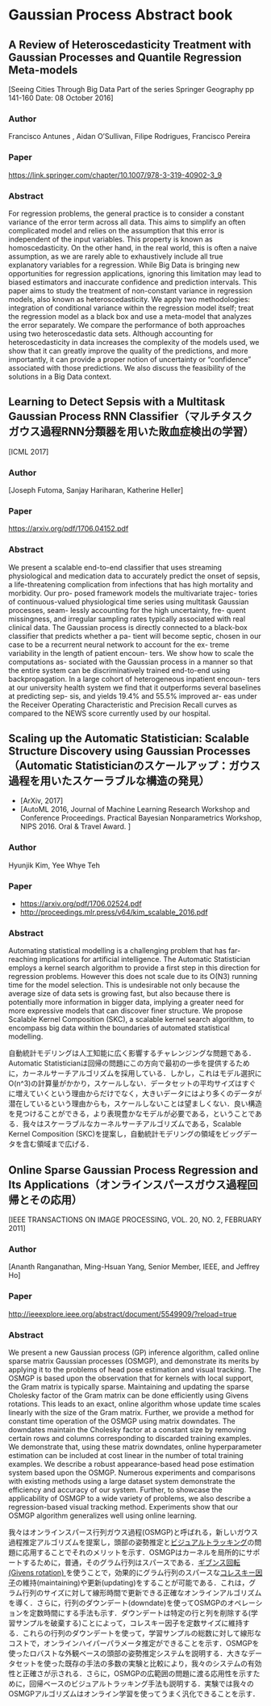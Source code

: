 # Gaussian Process Abstract book
## A Review of Heteroscedasticity Treatment with Gaussian Processes and Quantile Regression Meta-models
[Seeing Cities Through Big Data
Part of the series Springer Geography pp 141-160
Date: 08 October 2016]

### Author
Francisco Antunes , Aidan O’Sullivan, Filipe Rodrigues, Francisco Pereira

### Paper
https://link.springer.com/chapter/10.1007/978-3-319-40902-3_9

### Abstract
For regression problems, the general practice is to consider a constant variance of the error term across all data. This aims to simplify an often complicated model and relies on the assumption that this error is independent of the input variables. This property is known as homoscedasticity. On the other hand, in the real world, this is often a naive assumption, as we are rarely able to exhaustively include all true explanatory variables for a regression. While Big Data is bringing new opportunities for regression applications, ignoring this limitation may lead to biased estimators and inaccurate confidence and prediction intervals.
This paper aims to study the treatment of non-constant variance in regression models, also known as heteroscedasticity. We apply two methodologies: integration of conditional variance within the regression model itself; treat the regression model as a black box and use a meta-model that analyzes the error separately. We compare the performance of both approaches using two heteroscedastic data sets.
Although accounting for heteroscedasticity in data increases the complexity of the models used, we show that it can greatly improve the quality of the predictions, and more importantly, it can provide a proper notion of uncertainty or “confidence” associated with those predictions. We also discuss the feasibility of the solutions in a Big Data context.

## Learning to Detect Sepsis with a Multitask Gaussian Process RNN Classifier（マルチタスクガウス過程RNN分類器を用いた敗血症検出の学習）
[ICML 2017]

### Author
[Joseph Futoma, Sanjay Hariharan, Katherine Heller]

### Paper
https://arxiv.org/pdf/1706.04152.pdf

### Abstract
We present a scalable end-to-end classifier that uses streaming physiological and medication data to accurately predict the onset of sepsis, a life-threatening complication from infections that has high mortality and morbidity. Our pro- posed framework models the multivariate trajec- tories of continuous-valued physiological time series using multitask Gaussian processes, seam- lessly accounting for the high uncertainty, fre- quent missingness, and irregular sampling rates typically associated with real clinical data. The Gaussian process is directly connected to a black-box classifier that predicts whether a pa- tient will become septic, chosen in our case to be a recurrent neural network to account for the ex- treme variability in the length of patient encoun- ters. We show how to scale the computations as- sociated with the Gaussian process in a manner so that the entire system can be discriminatively trained end-to-end using backpropagation. In a large cohort of heterogeneous inpatient encoun- ters at our university health system we find that it outperforms several baselines at predicting sep- sis, and yields 19.4% and 55.5% improved ar- eas under the Receiver Operating Characteristic and Precision Recall curves as compared to the NEWS score currently used by our hospital.

## Scaling up the Automatic Statistician: Scalable Structure Discovery using Gaussian Processes（Automatic Statisticianのスケールアップ：ガウス過程を用いたスケーラブルな構造の発見）
+ [ArXiv, 2017]
+ [AutoML 2016, Journal of Machine Learning Research Workshop and Conference Proceedings. Practical Bayesian Nonparametrics Workshop, NIPS 2016. Oral & Travel Award. ]

### Author
Hyunjik Kim, Yee Whye Teh

### Paper
+ https://arxiv.org/pdf/1706.02524.pdf
+ http://proceedings.mlr.press/v64/kim_scalable_2016.pdf

### Abstract
Automating statistical modelling is a challenging problem that has far-reaching implications for artificial intelligence. The Automatic Statistician employs a kernel search algorithm to provide a first step in this direction for regression problems. However this does not scale due to its O(N3) running time for the model selection. This is undesirable not only because the average size of data sets is growing fast, but also because there is potentially more information in bigger data, implying a greater need for more expressive models that can discover finer structure. We propose Scalable Kernel Composition (SKC), a scalable kernel search algorithm, to encompass big data within the boundaries of automated statistical modelling.

自動統計モデリングは人工知能に広く影響するチャレンジングな問題である．Automatic Statisticianは回帰の問題にこの方向で最初の一歩を提供するために，カーネルサーチアルゴリズムを採用している．しかし，これはモデル選択にO(n^3)の計算量がかかり，スケールしない．データセットの平均サイズはすぐに増えていくという理由からだけでなく，大きいデータにはより多くのデータが潜在しているという理由からも，スケールしないことは望ましくない．良い構造を見つけることができる，より表現豊かなモデルが必要である，ということである．我々はスケーラブルなカーネルサーチアルゴリズムである，Scalable Kernel Composition (SKC)を提案し，自動統計モデリングの領域をビッグデータを含む領域まで広げる．

## Online Sparse Gaussian Process Regression and Its Applications（オンラインスパースガウス過程回帰とその応用）
[IEEE TRANSACTIONS ON IMAGE PROCESSING, VOL. 20, NO. 2, FEBRUARY 2011]

### Author
[Ananth Ranganathan, Ming-Hsuan Yang, Senior Member, IEEE, and Jeffrey Ho]

### Paper
http://ieeexplore.ieee.org/abstract/document/5549909/?reload=true

### Abstract
We present a new Gaussian process (GP) inference algorithm, called online sparse matrix Gaussian processes (OSMGP), and demonstrate its merits by applying it to the problems of head pose estimation and visual tracking. The OSMGP is based upon the observation that for kernels with local support, the Gram matrix is typically sparse. Maintaining and updating the sparse Cholesky factor of the Gram matrix can be done efficiently using Givens rotations. This leads to an exact, online algorithm whose update time scales linearly with the size of the Gram matrix. Further, we provide a method for constant time operation of the OSMGP using matrix downdates. The downdates maintain the Cholesky factor at a constant size by removing certain rows and columns corresponding to discarded training examples. We demonstrate that, using these matrix downdates, online hyperparameter estimation can be included at cost linear in the number of total training examples. We describe a robust appearance-based head pose estimation system based upon the OSMGP. Numerous experiments and comparisons with existing methods using a large dataset system demonstrate the efficiency and accuracy of our system. Further, to showcase the applicability of OSMGP to a wide variety of problems, we also describe a regression-based visual tracking method. Experiments show that our OSMGP algorithm generalizes well using online learning.

我々はオンラインスパース行列ガウス過程(OSMGP)と呼ばれる，新しいガウス過程推定アルゴリズムを提案し，頭部の姿勢推定と[ビジュアルトラッキング](http://www.indsys.chuo-u.ac.jp/~sakane/research-A.htm)の問題に応用することでそれのメリットを示す．OSMGPはカーネルを局所的にサポートするために，普通，そのグラム行列はスパースである．[ギブンス回転 (Givens rotation) ](https://goo.gl/oLqQ4j)を使うことで，効果的にグラム行列のスパースな[コレスキー因子](https://goo.gl/CctIyJ)の維持(maintaining)や更新(updating)をすることが可能である．これは，グラム行列のサイズに対して線形時間で更新できる正確なオンラインアルゴリズムを導く．さらに，行列のダウンデート(downdate)を使ってOSMGPのオペレーションを定数時間にする手法も示す．ダウンデートは特定の行と列を削除する(学習サンプルを破棄する)ことによって，コレスキー因子を定数サイズに維持する．これらの行列のダウンデートを使って，学習サンプルの総数に対して線形なコストで，オンラインハイパーパラメータ推定ができることを示す．OSMGPを使ったロバストな外観ベースの頭部の姿勢推定システムを説明する．大きなデータセットを使った既存の手法の多数の実験と比較により，我々のシステムの有効性と正確さが示される．さらに，OSMGPの広範囲の問題に渡る応用性を示すために，回帰ベースのビジュアルトラッキング手法も説明する．実験では我々のOSMGPアルゴリズムはオンライン学習を使ってうまく汎化できることを示す．

